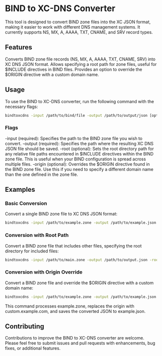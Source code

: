 # BIND to XC-DNS Converter

This tool is designed to convert BIND zone files into the XC JSON format, making it easier to work with different DNS management systems. It currently supports NS, MX, A, AAAA, TXT, CNAME, and SRV record types.

## Features

Converts BIND zone file records (NS, MX, A, AAAA, TXT, CNAME, SRV) into XC DNS JSON format.
Allows specifying a root path for zone files, useful for $INCLUDE directives in BIND files.
Provides an option to override the $ORIGIN directive with a custom domain name.

## Usage

To use the BIND to XC-DNS converter, run the following command with the necessary flags:

```bash
bindtoxcdns -input /path/to/bind/file -output /path/to/output/json [optional flags]
```

### Flags

-input (required): Specifies the path to the BIND zone file you wish to convert.
-output (required): Specifies the path where the resulting XC DNS JSON file should be saved.
-root (optional): Sets the root directory path for any relative file paths encountered in $INCLUDE directives within the BIND zone file. This is useful when your BIND configuration is spread across multiple files.
-origin (optional): Overrides the $ORIGIN directive found in the BIND zone file. Use this if you need to specify a different domain name than the one defined in the zone file.

## Examples

### Basic Conversion

Convert a single BIND zone file to XC DNS JSON format:

```bash
bindtoxcdns -input /path/to/example.zone -output /path/to/example.json
```

### Conversion with Root Path

Convert a BIND zone file that includes other files, specifying the root directory for included files:

```bash
bindtoxcdns -input /path/to/main.zone -output /path/to/output.json -root /path/to/zone/files
```

### Conversion with Origin Override

Convert a BIND zone file and override the $ORIGIN directive with a custom domain name:

```bash
bindtoxcdns -input /path/to/example.zone -output /path/to/example.json -origin custom.example.com
```

This command processes example.zone, replaces the origin with custom.example.com, and saves the converted JSON to example.json.

## Contributing

Contributions to improve the BIND to XC-DNS converter are welcome. Please feel free to submit issues and pull requests with enhancements, bug fixes, or additional features.
